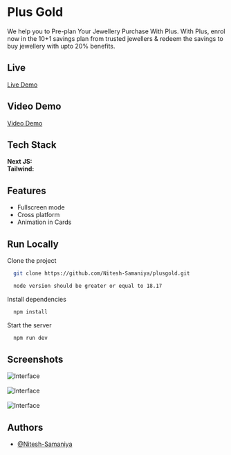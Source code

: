 # Plus Gold

We help you to Pre-plan Your Jewellery Purchase With Plus. With Plus, enrol now in the 10+1 savings plan from trusted jewellers & redeem the savings to buy jewellery with upto 20% benefits.

## Live

[Live Demo](https://plusgold.vercel.app/)

## Video Demo

[Video Demo](https://drive.google.com/file/d/1MBRVfJRsDUk9Lq58qQYWMQqhr0KqvkY9/view?usp=sharing)

## Tech Stack

**Next JS:** 
<br/>
**Tailwind:** 

## Features

- Fullscreen mode
- Cross platform
- Animation in Cards

## Run Locally

Clone the project

```bash
  git clone https://github.com/Nitesh-Samaniya/plusgold.git
```

```bash
  node version should be greater or equal to 18.17
```

Install dependencies

```bash
  npm install
```

Start the server

```bash
  npm run dev
```

## Screenshots

![Interface](https://masai-course.s3.ap-south-1.amazonaws.com/editor/uploads/2024-06-03/Screenshot%202024-06-03%20191315_480116.png)
<br />
<br />
![Interface](https://masai-course.s3.ap-south-1.amazonaws.com/editor/uploads/2024-06-03/Screenshot%202024-06-03%20191355_690610.png)
<br />
<br />
![Interface](https://masai-course.s3.ap-south-1.amazonaws.com/editor/uploads/2024-06-03/Screenshot%202024-06-03%20191443_819344.png)


## Authors

- [@Nitesh-Samaniya](https://github.com/Nitesh-Samaniya)
